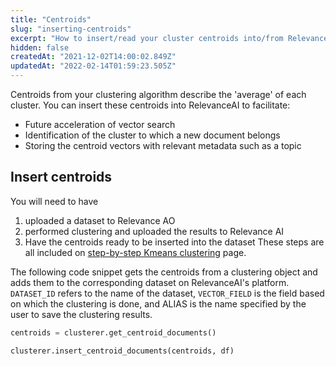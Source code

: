```yaml
---
title: "Centroids"
slug: "inserting-centroids"
excerpt: "How to insert/read your cluster centroids into/from Relevance AI"
hidden: false
createdAt: "2021-12-02T14:00:02.849Z"
updatedAt: "2022-02-14T01:59:23.505Z"
---
```

Centroids from your clustering algorithm describe the 'average' of each cluster. You can insert these centroids into RelevanceAI to facilitate:

- Future acceleration of vector search
- Identification of the cluster to which a new document belongs
- Storing the centroid vectors with relevant metadata such as a topic


## Insert centroids
You will need to have
1. uploaded a dataset to Relevance AO
2. performed clustering and uploaded the results to Relevance AI
3. Have the centroids ready to be inserted into the dataset
These steps are all included on [step-by-step Kmeans clustering](https://docs.relevance.ai/docs/quickstart-clustering) page.

The following code snippet gets the centroids from a clustering object and adds them to the corresponding dataset on RelevanceAI's platform. `DATASET_ID` refers to the name of the dataset, `VECTOR_FIELD` is the field based on which the clustering is done, and ALIAS is the name specified by the user to save the clustering results.

```python Python (SDK)
centroids = clusterer.get_centroid_documents()

clusterer.insert_centroid_documents(centroids, df)
```
```python
```